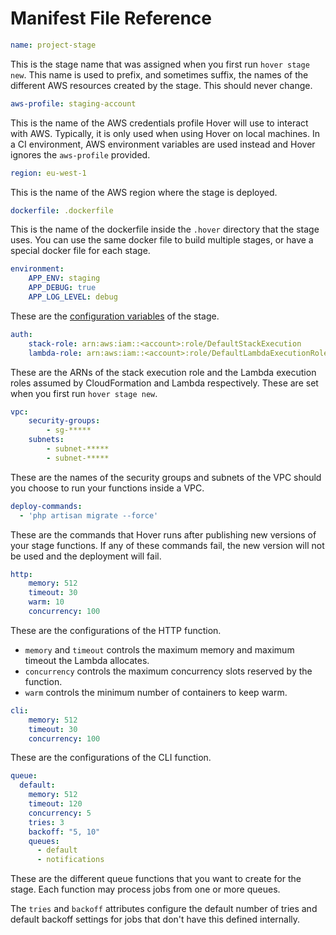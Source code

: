 # Manifest File Reference

```yaml
name: project-stage
```

This is the stage name that was assigned when you first run `hover stage new`. This name is used to prefix, and sometimes suffix, the names of the different AWS resources created by the stage. This should never change.

```yaml
aws-profile: staging-account
```

This is the name of the AWS credentials profile Hover will use to interact with AWS. Typically, it is only used when using Hover on local machines. In a CI environment, AWS environment variables are used instead and Hover ignores the `aws-profile` provided.

```yaml
region: eu-west-1
```

This is the name of the AWS region where the stage is deployed.

```yaml
dockerfile: .dockerfile
```

This is the name of the dockerfile inside the `.hover` directory that the stage uses. You can use the same docker file to build multiple stages, or have a special docker file for each stage.

```yaml
environment:
    APP_ENV: staging
    APP_DEBUG: true
    APP_LOG_LEVEL: debug
```

These are the [configuration variables](/stage-variables-secrets.md#stage-variables-vs-secrets) of the stage.

```yaml
auth:
    stack-role: arn:aws:iam::<account>:role/DefaultStackExecution
    lambda-role: arn:aws:iam::<account>:role/DefaultLambdaExecutionRole
```

These are the ARNs of the stack execution role and the Lambda execution roles assumed by CloudFormation and Lambda respectively. These are set when you first run `hover stage new`.

```yaml
vpc:
    security-groups:
        - sg-*****
    subnets:
        - subnet-*****
        - subnet-*****
```

These are the names of the security groups and subnets of the VPC should you choose to run your functions inside a VPC.

```yaml
deploy-commands:
  - 'php artisan migrate --force'
```

These are the commands that Hover runs after publishing new versions of your stage functions. If any of these commands fail, the new version will not be used and the deployment will fail.

```yaml
http:
    memory: 512
    timeout: 30
    warm: 10
    concurrency: 100
```

These are the configurations of the HTTP function.

- `memory` and `timeout` controls the maximum memory and maximum timeout the Lambda allocates.
- `concurrency` controls the maximum concurrency slots reserved by the function.
- `warm` controls the minimum number of containers to keep warm.

```yaml
cli:
    memory: 512
    timeout: 30
    concurrency: 100
```

These are the configurations of the CLI function.

```yaml
queue:
  default:
    memory: 512
    timeout: 120
    concurrency: 5
    tries: 3
    backoff: "5, 10"
    queues:
      - default
      - notifications
```

These are the different queue functions that you want to create for the stage. Each function may process jobs from one or more queues.

The `tries` and `backoff` attributes configure the default number of tries and default backoff settings for jobs that don't have this defined internally.

